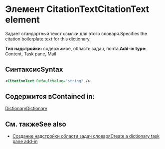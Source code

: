 # <a name="citationtext-element"></a><span data-ttu-id="a0cb3-101">Элемент CitationText</span><span class="sxs-lookup"><span data-stu-id="a0cb3-101">CitationText element</span></span>

<span data-ttu-id="a0cb3-102">Задает стандартный текст ссылки для этого словаря.</span><span class="sxs-lookup"><span data-stu-id="a0cb3-102">Specifies the citation boilerplate text for this dictionary.</span></span>

<span data-ttu-id="a0cb3-103">**Тип надстройки:** содержимое, область задач, почта.</span><span class="sxs-lookup"><span data-stu-id="a0cb3-103">**Add-in type:** Content, Task pane, Mail</span></span>

## <a name="syntax"></a><span data-ttu-id="a0cb3-104">Синтаксис</span><span class="sxs-lookup"><span data-stu-id="a0cb3-104">Syntax</span></span>

```XML
<CitationText DefaultValue="string" />
```

## <a name="contained-in"></a><span data-ttu-id="a0cb3-105">Содержится в</span><span class="sxs-lookup"><span data-stu-id="a0cb3-105">Contained in:</span></span>

[<span data-ttu-id="a0cb3-106">Dictionary</span><span class="sxs-lookup"><span data-stu-id="a0cb3-106">Dictionary</span></span>](dictionary.md)

## <a name="see-also"></a><span data-ttu-id="a0cb3-107">См. также</span><span class="sxs-lookup"><span data-stu-id="a0cb3-107">See also</span></span>

- [<span data-ttu-id="a0cb3-108">Создание надстройки области задач словаря</span><span class="sxs-lookup"><span data-stu-id="a0cb3-108">Create a dictionary task pane add-in</span></span>](https://docs.microsoft.com/office/dev/add-ins/word/dictionary-task-pane-add-ins)
